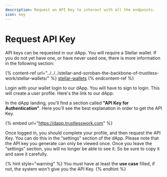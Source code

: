 ```yaml
---
description: Request an API Key to interact with all the endpoints.
icon: key
---
```


# Request API Key

API keys can be requested in our dApp. You will require a Stellar wallet. If you do not yet have one, or have never used one, there is more information in the following section:&#x20;

{% content-ref url="../../../stellar-and-soroban-the-backbone-of-trustless-work/stellar-wallets/" %}
[stellar-wallets](../../../stellar-and-soroban-the-backbone-of-trustless-work/stellar-wallets/)
{% endcontent-ref %}

Login with your wallet login to our dApp. You will have to sign to login. This will create a user profile. Here's the link to our dApp:&#x20;

In the dApp landing, you'll find a section called **"API Key for Authentication"**. Here you'll see the best explanation in order to get the API Key.

{% embed url="https://dapp.trustlesswork.com" %}

Once logged in, you should complete your profile, and then request the API Key. You can do this in the “settings” section of the dApp. Please note that the API key you generate can only be viewed once. Once you leave the “settings” section, you will no longer be able to see it. So be sure to copy it and save it carefully.

{% hint style="warning" %}
You must have at least the **use case** filled, if not, the system won't give you the API Key.
{% endhint %}
